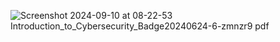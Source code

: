 ![Screenshot 2024-09-10 at 08-22-53 Introduction_to_Cybersecurity_Badge20240624-6-zmnzr9 pdf](https://github.com/user-attachments/assets/90c4aecc-ed16-42fc-8826-9b38df851253)
